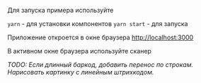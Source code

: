 Для запуска примера используйте

`yarn` - для установки компонентов
`yarn start` - для запуска

Приложение откроется в окне браузера
[http://localhost:3000](http://localhost:3000)

В активном окне браузера используйте сканер

_TODO: Если длинный баркод, добавить перенос по строкам. Нарисовать картинку с линейным штрихкодом._
